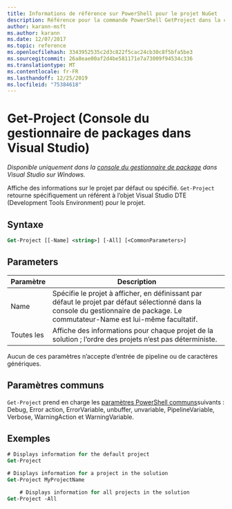 ```yaml
---
title: Informations de référence sur PowerShell pour le projet NuGet
description: Référence pour la commande PowerShell GetProject dans la console du gestionnaire de package NuGet dans Visual Studio.
author: karann-msft
ms.author: karann
ms.date: 12/07/2017
ms.topic: reference
ms.openlocfilehash: 3343952535c2d3c822f5cac24cb30c8f5bfa5be3
ms.sourcegitcommit: 26a8eae00af2d4be581171e7a73009f94534c336
ms.translationtype: MT
ms.contentlocale: fr-FR
ms.lasthandoff: 12/25/2019
ms.locfileid: "75384618"
---
```

# <a name="get-project-package-manager-console-in-visual-studio"></a>Get-Project (Console du gestionnaire de packages dans Visual Studio)

*Disponible uniquement dans la [console du gestionnaire de package](../../consume-packages/install-use-packages-powershell.md) dans Visual Studio sur Windows.*

Affiche des informations sur le projet par défaut ou spécifié. `Get-Project` retourne spécifiquement un référent à l’objet Visual Studio DTE (Development Tools Environment) pour le projet.

## <a name="syntax"></a>Syntaxe

```ps
Get-Project [[-Name] <string>] [-All] [<CommonParameters>]
```

## <a name="parameters"></a>Parameters

| Paramètre | Description |
| --- | --- |
| Name | Spécifie le projet à afficher, en définissant par défaut le projet par défaut sélectionné dans la console du gestionnaire de package. Le commutateur-Name est lui-même facultatif. |
| Toutes les | Affiche des informations pour chaque projet de la solution ; l’ordre des projets n’est pas déterministe. |

Aucun de ces paramètres n’accepte d’entrée de pipeline ou de caractères génériques.

## <a name="common-parameters"></a>Paramètres communs

`Get-Project` prend en charge les [paramètres PowerShell communs](https://go.microsoft.com/fwlink/?LinkID=113216)suivants : Debug, Error action, ErrorVariable, unbuffer, unvariable, PipelineVariable, Verbose, WarningAction et WarningVariable.

## <a name="examples"></a>Exemples

```ps
# Displays information for the default project
Get-Project

# Displays information for a project in the solution
Get-Project MyProjectName

    # Displays information for all projects in the solution
Get-Project -All
```